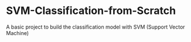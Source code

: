 # SVM-Classification-from-Scratch
A basic project to build the classification model with SVM (Support Vector Machine)
